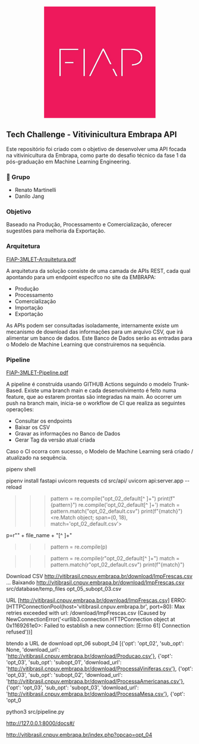 <p align="center">
  <img src="./images/fiap_logo.jpg" alt="Logo Embrapa"  width="300" height="300">
</p>

## Tech Challenge - Vitivinicultura Embrapa API
Este repositório foi criado com o objetivo de desenvolver uma API focada na vitivinicultura da Embrapa, como parte do desafio técnico da fase 1 da pós-graduação em Machine Learning Engineering.

### 👥 Grupo 
- Renato Martinelli
- Danilo Jang

### Objetivo
Baseado na Produção, Processamento e Comercialização, oferecer sugestões para melhoria da Exportação.

### Arquitetura

<a href="./2024-10-FIAP-3MLET-Arquitetura.pdf">FIAP-3MLET-Arquitetura.pdf</a>

A arquitetura da solução consiste de uma camada de APIs REST, cada qual apontando para um endpoint específco no site da EMBRAPA:
- Produção
- Processamento
- Comercialização
- Importação
- Exportação

As APIs podem ser consultadas isoladamente, internamente existe um mecanismo de download das informações para um arquivo CSV, que irá alimentar um banco de dados.
Este Banco de Dados serão as entradas para o Modelo de Machine Learning que construiremos na sequência.

### Pipeline

<a href="./2024-10-FIAP-3MLET-Pipeline.pdf">FIAP-3MLET-Pipeline.pdf</a>

A pipeline é construída usando GITHUB Actions seguindo o modelo Trunk-Based. Existe uma branch main e cada desenvolvimento é feito numa feature, que ao estarem prontas são integradas na main.
Ao ocorrer um push na branch main, inicia-se o workflow de CI que realiza as seguintes operações:
- Consultar os endpoints
- Baixar os CSV
- Gravar as informações no Banco de Dados
- Gerar Tag da versão atual criada

Caso o CI ocorra com sucesso, o Modelo de Machine Learning será criado / atualizado na sequência.


pipenv shell

pipenv install fastapi uvicorn requests
cd src/api/
uvicorn api:server.app --reload


>>> pattern = re.compile("opt_02_default[^ ]+")
>>> print(f"{pattern}")
re.compile('opt_02_default[^ ]+')
>>> match = pattern.match("opt_02_default.csv")
>>> print(f"{match}")
<re.Match object; span=(0, 18), match='opt_02_default.csv'>

p=r"" + file_name + "[^ ]+"
>>> pattern = re.compile(p)

>>> pattern = re.compile(r"opt_02_default[^ ]+")
>>> match = pattern.match(r"opt_02_default.csv")
>>> print(f"{match}")

Download CSV http://vitibrasil.cnpuv.embrapa.br/download/ImpFrescas.csv ...
Baixando http://vitibrasil.cnpuv.embrapa.br/download/ImpFrescas.csv src/database/temp_files opt_05_subopt_03.csv

URL [http://vitibrasil.cnpuv.embrapa.br/download/ImpFrescas.csv] 
ERRO: [HTTPConnectionPool(host='vitibrasil.cnpuv.embrapa.br', port=80): Max retries exceeded with url: /download/ImpFrescas.csv (Caused by NewConnectionError('<urllib3.connection.HTTPConnection object at 0x1169261e0>: Failed to establish a new connection: [Errno 61] Connection refused'))]

btendo a URL de download opt_06 subopt_04
[{'opt': 'opt_02', 'sub_opt': None, 'download_url': 'http://vitibrasil.cnpuv.embrapa.br/download/Producao.csv'}, {'opt': 'opt_03', 'sub_opt': 'subopt_01', 'download_url': 'http://vitibrasil.cnpuv.embrapa.br/download/ProcessaViniferas.csv'}, {'opt': 'opt_03', 'sub_opt': 'subopt_02', 'download_url': 'http://vitibrasil.cnpuv.embrapa.br/download/ProcessaAmericanas.csv'}, {'opt': 'opt_03', 'sub_opt': 'subopt_03', 'download_url': 'http://vitibrasil.cnpuv.embrapa.br/download/ProcessaMesa.csv'}, {'opt': 'opt_0

python3 src/pipeline.py

http://127.0.0.1:8000/docs#/

http://vitibrasil.cnpuv.embrapa.br/index.php?opcao=opt_04
